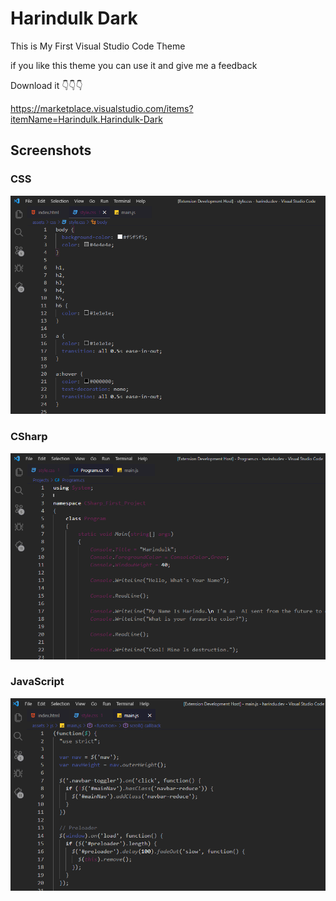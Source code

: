 # Harindulk Dark 
This is My First Visual Studio Code Theme

if you like this theme you can use it and give me a feedback

Download it 👇👇👇

https://marketplace.visualstudio.com/items?itemName=Harindulk.Harindulk-Dark

## Screenshots

### CSS

![CSS screenshot](Screenshot-CSS.png)

### CSharp

![CSharp screenshot](Screenshot-CSharp.png)

### JavaScript

![JavaScript screenshot](Screenshot-Javascript.png)

